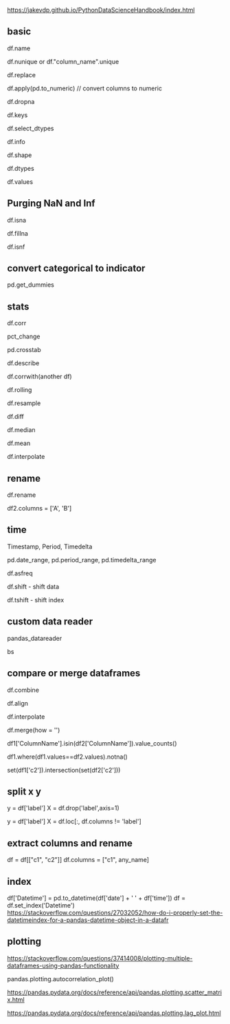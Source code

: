 
https://jakevdp.github.io/PythonDataScienceHandbook/index.html

## basic

df.name

df.nunique or df."column_name".unique

df.replace

df.apply(pd.to_numeric) // convert columns to numeric

df.dropna

df.keys

df.select_dtypes

df.info

df.shape

df.dtypes

df.values

## Purging NaN and Inf

df.isna

df.fillna

df.isnf

## convert categorical to indicator

pd.get_dummies


## stats

df.corr

pct_change

pd.crosstab

df.describe

df.corrwith(another df)

df.rolling

df.resample

df.diff

df.median

df.mean

df.interpolate

## rename

df.rename

df2.columns = ['A', 'B']  

## time

Timestamp, Period, Timedelta

pd.date_range, pd.period_range, pd.timedelta_range

df.asfreq

df.shift - shift data

df.tshift - shift index

## custom data reader

pandas_datareader

bs








## compare or merge dataframes

df.combine

df.align

df.interpolate

df.merge(how = '')

df1['ColumnName'].isin(df2['ColumnName']).value_counts()

df1.where(df1.values==df2.values).notna()

set(df1['c2']).intersection(set(df2['c2']))

## split x y

y = df['label']
X = df.drop('label',axis=1)

y = df['label']
X = df.loc[:, df.columns != 'label']

## extract columns and rename

df = df[["c1", "c2"]]
df.columns = ["c1", any_name]

## index

df['Datetime'] = pd.to_datetime(df['date'] + ' ' + df['time'])
df = df.set_index('Datetime')
https://stackoverflow.com/questions/27032052/how-do-i-properly-set-the-datetimeindex-for-a-pandas-datetime-object-in-a-datafr

## plotting

https://stackoverflow.com/questions/37414008/plotting-multiple-dataframes-using-pandas-functionality

pandas.plotting.autocorrelation_plot()

https://pandas.pydata.org/docs/reference/api/pandas.plotting.scatter_matrix.html

https://pandas.pydata.org/docs/reference/api/pandas.plotting.lag_plot.html

